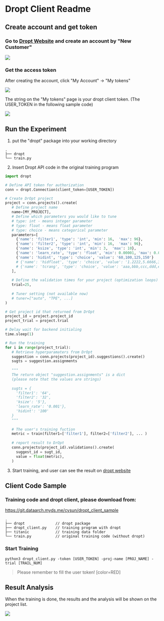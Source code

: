 # Dropt Client Readme
## Create account and get token
### Go to [Dropt Website](https://140.113.24.232) and create an account by "New Customer"

![](https://i.imgur.com/OSLZaLE.png)

### Get the access token

After creating the account, click "My Account" -> "My tokens"

![](https://i.imgur.com/n0P5kXA.png)

The string on the "My tokens" page is your dropt client token.
(The USER_TOKEN in the following sample code)

![](https://i.imgur.com/QQvqHlc.png)

## Run the Experiment
1. put the "dropt" package into your working directory
```
.
├── dropt
└── train.py
```
2. Insert Dropt API code in the original training program
```python
import dropt

# Define API token for authorization
conn = dropt.Connection(client_token=[USER_TOKEN])

# Create DrOpt project
project = conn.projects().create(
   # Define project name
   name=[MY_PROJECT],
   # Define which parameters you would like to tune
   # type: int - means integer parameter
   # type: float - means float parameter
   # type: choice - means categorical parameter
   parameters=[
     {'name': 'filter1', 'type': 'int', 'min': 16,  'max': 96},
     {'name': 'filter2', 'type': 'int', 'min': 16,  'max': 96},
     {'name': 'ksize', 'type': 'int', 'min': 3,  'max': 10},
     {'name': 'learn_rate', 'type': 'float', 'min': 0.00001, 'max': 0.01},
     {'name': 'hidint', 'type': 'choice', 'value': '60,100,125,150'}
     # {'name': 'hidfloat', 'type': 'choice', 'value': '1.2222,5.6666,3.4444,7.8888'},
     # {'name': 'tcrang', 'type': 'choice', 'value': 'aaa,bbb,ccc,ddd,eee'},
   ],
   
   # Define the validation times for your project (optimization loops)
   trial=25,
   
   # Tuner setting (not available now)
   # tuner=["auto", "TPE", ...]
)

# Get project id that returned from DrOpt
project_id = project.project_id
project_trial = project.trial

# Delay wait for backend initialing
time.sleep(1)

# Run the training
for i in range(project_trial):
   # Retrieve hyperparamaters from DrOpt
   suggestion = conn.projects(project_id).suggestions().create()
   sugts = suggestion.assignments
   
   """
   The return object "suggestion.assignments" is a dict 
   (please note that the values are strings)
   
   sugts = {
     'filter1': '64',
     'filter2': '32', 
     'ksize': '5'},
     'learn_rate': '0.001'},
     'hidint': '100'
   }
   """
   
   # The user's training fuction
   metric = train(filter1=['filter1'], filter2=['filter2'], ... )
   
   # report result to DrOpt
   conn.projects(project_id).validations().create(
     suggest_id = sugt_id,
     value = float(metric),
   )
```
3. Start training, and user can see the result on [dropt website](https://140.113.24.232)


## Client Code Sample

### Training code and dropt client, please download from:
https://git.dataarch.myds.me/cysun/dropt_client_sample

```
.
├── dropt              // dropt package
├── dropt_client.py    // training program with dropt
├── titanic            // training data folder
└── train.py           // original training code (without dropt)
```


### Start Training

```
python3 dropt_client.py -token [USER_TOKEN] -proj-name [PROJ_NAME] -trial [TRAIL_NUM]
```
> Please remember to fill the user token!
> [color=RED]

## Result Analysis

When the training is done, the results and the analysis will be shown on the project list.

![](https://i.imgur.com/8y46BYK.png)

